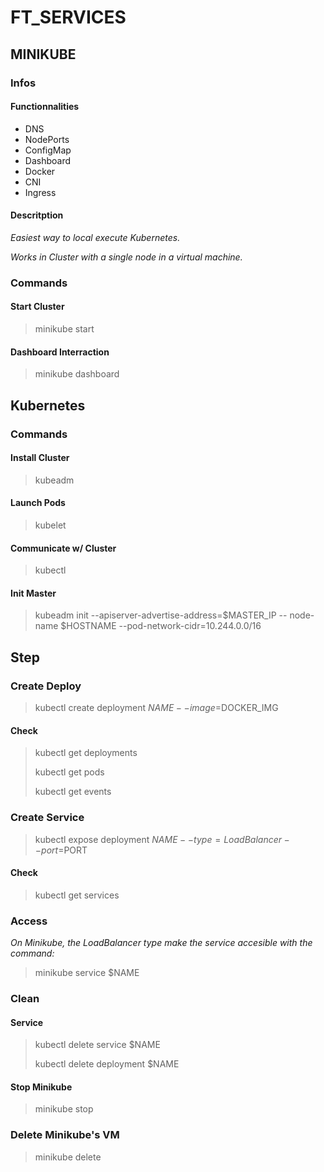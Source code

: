 # **FT_SERVICES**

## **MINIKUBE**

### **Infos**

#### **Functionnalities**
- DNS
- NodePorts
- ConfigMap
- Dashboard
- Docker
- CNI
- Ingress

#### **Descritption**

<p><em>Easiest way to local execute Kubernetes.</em></p> 
<p><em>Works in Cluster with a single node in a virtual machine.</em></p>

### **Commands**

#### **Start Cluster**

> minikube start


#### **Dashboard Interraction**

> minikube dashboard

## **Kubernetes**

### **Commands**

#### **Install Cluster**

> kubeadm

#### **Launch Pods**

> kubelet

#### **Communicate w/ Cluster**

> kubectl

#### **Init Master**

> kubeadm init --apiserver-advertise-address=$MASTER_IP -- node-name $HOSTNAME --pod-network-cidr=10.244.0.0/16

## **Step**

### **Create Deploy**

>kubectl create deployment $NAME --image=$DOCKER_IMG

#### **Check**
>kubectl get deployments
>
>kubectl get pods
>
>kubectl get events

### **Create Service**

> kubectl expose deployment $NAME --type=LoadBalancer --port=$PORT

#### **Check**

>kubectl get services

### **Access**

<p><em>On Minikube, the LoadBalancer type make the service accesible with the command:</em></p>

> minikube service $NAME

### **Clean**

#### **Service**

>kubectl delete service $NAME
>
>kubectl delete deployment $NAME


#### **Stop Minikube**
>minikube stop

### **Delete Minikube's VM**
>minikube delete